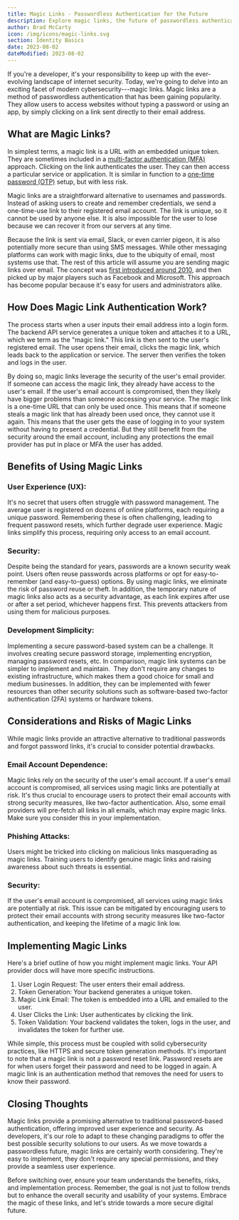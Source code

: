 ```yaml
---
title: Magic Links - Passwordless Authentication for the Future
description: Explore magic links, the future of passwordless authentication. Get improved UX and robust security from FusionAuth.
author: Brad McCarty
icon: /img/icons/magic-links.svg
section: Identity Basics
date: 2023-08-02
dateModified: 2023-08-02
---
```

If you're a developer, it's your responsibility to keep up with the ever-evolving landscape of internet security. Today, we're going to delve into an exciting facet of modern cybersecurity---magic links. Magic links are a method of passwordless authentication that has been gaining popularity. They allow users to access websites without typing a password or using an app, by simply clicking on a link sent directly to their email address.

## What are Magic Links?

In simplest terms, a magic link is a URL with an embedded unique token. They are sometimes included in a [multi-factor authentication (MFA)](https://fusionauth.io/features/multifactor-authentication) approach. Clicking on the link authenticates the user. They can then access a particular service or application. It is similar in function to a [one-time password (OTP)](https://fusionauth.io/articles/authentication/developer-benefits-single-sign-on) setup, but with less risk.

Magic links are a straightforward alternative to usernames and passwords. Instead of asking users to create and remember credentials, we send a one-time-use link to their registered email account. The link is unique, so it cannot be used by anyone else. It is also impossible for the user to lose because we can recover it from our servers at any time.

Because the link is sent via email, Slack, or even carrier pigeon, it is also potentially more secure than using SMS messages. While other messaging platforms can work with magic links, due to the ubiquity of email, most systems use that. The rest of this article will assume you are sending magic links over email. The concept was [first introduced around 2010](https://lea.verou.me/2010/08/automatic-login-via-notification-emails/), and then picked up by major players such as Facebook and Microsoft. This approach has become popular because it's easy for users and administrators alike.

## How Does Magic Link Authentication Work?

The process starts when a user inputs their email address into a login form. The backend API service generates a unique token and attaches it to a URL, which we term as the "magic link." This link is then sent to the user's registered email. The user opens their email, clicks the magic link, which leads back to the application or service. The server then verifies the token and logs in the user.

By doing so, magic links leverage the security of the user's email provider. If someone can access the magic link, they already have access to the user's email. If the user's email account is compromised, then they likely have bigger problems than someone accessing your service. The magic link is a one-time URL that can only be used once. This means that if someone steals a magic link that has already been used once, they cannot use it again. This means that the user gets the ease of logging in to your system without having to present a credential. But they still benefit from the security around the email account, including any protections the email provider has put in place or MFA the user has added.

## Benefits of Using Magic Links

### User Experience (UX):

It's no secret that users often struggle with password management. The average user is registered on dozens of online platforms, each requiring a unique password. Remembering these is often challenging, leading to frequent password resets, which further degrade user experience. Magic links simplify this process, requiring only access to an email account.

### Security:

Despite being the standard for years, passwords are a known security weak point. Users often reuse passwords across platforms or opt for easy-to-remember (and easy-to-guess) options. By using magic links, we eliminate the risk of password reuse or theft. In addition, the temporary nature of magic links also acts as a security advantage, as each link expires after use or after a set period, whichever happens first. This prevents attackers from using them for malicious purposes.

### Development Simplicity:

Implementing a secure password-based system can be a challenge. It involves creating secure password storage, implementing encryption, managing password resets, etc. In comparison, magic link systems can be simpler to implement and maintain.  They don't require any changes to existing infrastructure, which makes them a good choice for small and medium businesses. In addition, they can be implemented with fewer resources than other security solutions such as software-based two-factor authentication (2FA) systems or hardware tokens.

## Considerations and Risks of Magic Links

While magic links provide an attractive alternative to traditional passwords and forgot password links, it's crucial to consider potential drawbacks.

### Email Account Dependence:

Magic links rely on the security of the user's email account. If a user's email account is compromised, all services using magic links are potentially at risk. It's thus crucial to encourage users to protect their email accounts with strong security measures, like two-factor authentication. Also, some email providers will pre-fetch all links in all emails, which may expire magic links. Make sure you consider this in your implementation.

### Phishing Attacks:

Users might be tricked into clicking on malicious links masquerading as magic links. Training users to identify genuine magic links and raising awareness about such threats is essential. 

### Security:

If the user's email account is compromised, all services using magic links are potentially at risk. This issue can be mitigated by encouraging users to protect their email accounts with strong security measures like two-factor authentication, and keeping the lifetime of a magic link low.

## Implementing Magic Links

Here's a brief outline of how you might implement magic links. Your API provider docs will have more specific instructions. 

1.  User Login Request: The user enters their email address.
2.  Token Generation: Your backend generates a unique token.
3.  Magic Link Email: The token is embedded into a URL and emailed to the user.
4.  User Clicks the Link: User authenticates by clicking the link.
5.  Token Validation: Your backend validates the token, logs in the user, and invalidates the token for further use.

While simple, this process must be coupled with solid cybersecurity practices, like HTTPS and secure token generation methods. It's important to note that a magic link is not a password reset link. Password resets are for when users forget their password and need to be logged in again. A magic link is an authentication method that removes the need for users to know their password.

## Closing Thoughts

Magic links provide a promising alternative to traditional password-based authentication, offering improved user experience and security. As developers, it's our role to adapt to these changing paradigms to offer the best possible security solutions to our users. As we move towards a passwordless future, magic links are certainly worth considering. They're easy to implement, they don't require any special permissions, and they provide a seamless user experience.

Before switching over, ensure your team understands the benefits, risks, and implementation process. Remember, the goal is not just to follow trends but to enhance the overall security and usability of your systems. Embrace the magic of these links, and let's stride towards a more secure digital future.

